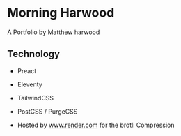 # Morning Harwood
A Portfolio by Matthew harwood


## Technology
- Preact
- Eleventy
- TailwindCSS
- PostCSS / PurgeCSS

- Hosted by www.render.com for the brotli Compression